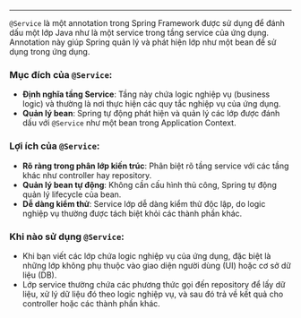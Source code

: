 
---

`@Service` là một annotation trong Spring Framework được sử dụng để đánh dấu một lớp Java như là một service trong tầng service của ứng dụng. Annotation này giúp Spring quản lý và phát hiện lớp như một bean để sử dụng trong ứng dụng.

###  **Mục đích của `@Service`:**

- **Định nghĩa tầng Service**: Tầng này chứa logic nghiệp vụ (business logic) và thường là nơi thực hiện các quy tắc nghiệp vụ của ứng dụng.
- **Quản lý bean**: Spring tự động phát hiện và quản lý các lớp được đánh dấu với `@Service` như một bean trong Application Context.

### **Lợi ích của `@Service`:**

- **Rõ ràng trong phân lớp kiến trúc**: Phân biệt rõ tầng service với các tầng khác như controller hay repository.
- **Quản lý bean tự động**: Không cần cấu hình thủ công, Spring tự động quản lý lifecycle của bean.
- **Dễ dàng kiểm thử**: Service lớp dễ dàng kiểm thử độc lập, do logic nghiệp vụ thường được tách biệt khỏi các thành phần khác.

### **Khi nào sử dụng `@Service`:**

- Khi bạn viết các lớp chứa logic nghiệp vụ của ứng dụng, đặc biệt là những lớp không phụ thuộc vào giao diện người dùng (UI) hoặc cơ sở dữ liệu (DB).
- Lớp service thường chứa các phương thức gọi đến repository để lấy dữ liệu, xử lý dữ liệu đó theo logic nghiệp vụ, và sau đó trả về kết quả cho controller hoặc các thành phần khác.